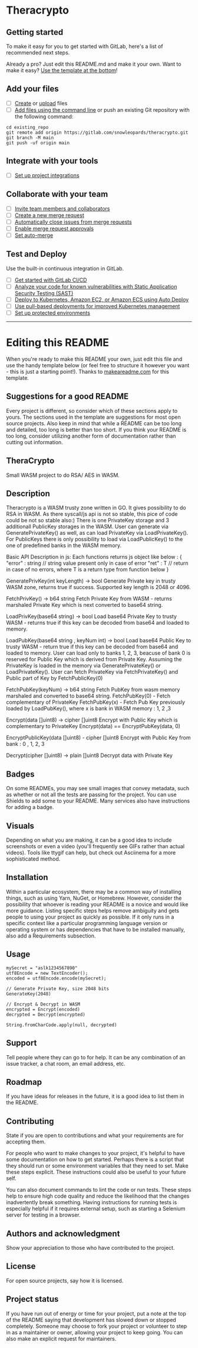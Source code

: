 # Theracrypto



## Getting started

To make it easy for you to get started with GitLab, here's a list of recommended next steps.

Already a pro? Just edit this README.md and make it your own. Want to make it easy? [Use the template at the bottom](#editing-this-readme)!

## Add your files

- [ ] [Create](https://docs.gitlab.com/ee/user/project/repository/web_editor.html#create-a-file) or [upload](https://docs.gitlab.com/ee/user/project/repository/web_editor.html#upload-a-file) files
- [ ] [Add files using the command line](https://docs.gitlab.com/ee/gitlab-basics/add-file.html#add-a-file-using-the-command-line) or push an existing Git repository with the following command:

```
cd existing_repo
git remote add origin https://gitlab.com/snowleopards/theracrypto.git
git branch -M main
git push -uf origin main
```

## Integrate with your tools

- [ ] [Set up project integrations](https://gitlab.com/snowleopards/theracrypto/-/settings/integrations)

## Collaborate with your team

- [ ] [Invite team members and collaborators](https://docs.gitlab.com/ee/user/project/members/)
- [ ] [Create a new merge request](https://docs.gitlab.com/ee/user/project/merge_requests/creating_merge_requests.html)
- [ ] [Automatically close issues from merge requests](https://docs.gitlab.com/ee/user/project/issues/managing_issues.html#closing-issues-automatically)
- [ ] [Enable merge request approvals](https://docs.gitlab.com/ee/user/project/merge_requests/approvals/)
- [ ] [Set auto-merge](https://docs.gitlab.com/ee/user/project/merge_requests/merge_when_pipeline_succeeds.html)

## Test and Deploy

Use the built-in continuous integration in GitLab.

- [ ] [Get started with GitLab CI/CD](https://docs.gitlab.com/ee/ci/quick_start/index.html)
- [ ] [Analyze your code for known vulnerabilities with Static Application Security Testing (SAST)](https://docs.gitlab.com/ee/user/application_security/sast/)
- [ ] [Deploy to Kubernetes, Amazon EC2, or Amazon ECS using Auto Deploy](https://docs.gitlab.com/ee/topics/autodevops/requirements.html)
- [ ] [Use pull-based deployments for improved Kubernetes management](https://docs.gitlab.com/ee/user/clusters/agent/)
- [ ] [Set up protected environments](https://docs.gitlab.com/ee/ci/environments/protected_environments.html)

***

# Editing this README

When you're ready to make this README your own, just edit this file and use the handy template below (or feel free to structure it however you want - this is just a starting point!). Thanks to [makeareadme.com](https://www.makeareadme.com/) for this template.

## Suggestions for a good README

Every project is different, so consider which of these sections apply to yours. The sections used in the template are suggestions for most open source projects. Also keep in mind that while a README can be too long and detailed, too long is better than too short. If you think your README is too long, consider utilizing another form of documentation rather than cutting out information.

## TheraCrypto
Small WASM project to do RSA/ AES in WASM.


## Description
Theracrypto is a WASM trusty zone written in GO. It gives possibility to do RSA in WASM.
As there syscall/js api is not so stable, this pice of code could be not so stable also:)
There is one PrivateKey storage and 3 additionall PublicKey storages in the WASM.
User can generate via GeneratePrivateKey() as well, as can load PrivateKey via LoadPrivateKey().
For PublicKeys there is only possibility to load via LoadPublicKey() to the one of predefined banks in the WASM memory.

Basic API Description in js:
Each functions returns js object like below :
{
    "error" : string // string value present only in case of error
    "ret"   : T // return in case of no errors, where T is a return type from function below
}

GeneratePrivKey(int keyLength) -> bool
Generate Private key in trusty WASM zone, returns true if success. Supported key length
is 2048 or 4096.

FetchPrivKey() -> b64 string
Fetch Private Key from WASM - returns marshaled Private Key which is next converted to base64 string.

LoadPrivKey(base64 string) -> bool
Load base64 Private Key to trusty WASM - returns true if this key can be decoded from base64 and loaded to memory.

LoadPubKey(base64 string , keyNum int) -> bool
Load base64 Public Key to trusty WASM - return true if this key can be decoded from base64 and loaded to memory.
User can load only to banks 1, 2, 3, beacuse of bank 0 is reserved for Public Key which is derived from Private Key.
Assuming the PrivateKey is loaded in the memory via GeneratePrivateKey() or LoadPrivateKey(). User can fetch PrivateKey
via FetchPrivateKey() and Public part of Key by FetchPublicKey(0)

FetchPubKey(keyNum) -> b64 string
Fetch PubKey from wasm memory marshaled and converted to base64 string.
FetchPubKey(0) - Fetch complementary of PrivateKey
FetchPubKey(x) - Fetch Pub Key previously loaded by LoadPubKey(), where x is bank in WASM memory : 1, 2 ,3

Encrypt(data []uint8) -> cipher []uint8
Encrypt with Public Key which is complementary to PrivateKey
Encrypt(data) == EncryptPubKey(data, 0)

EncryptPublicKey(data []uint8) - cipher []uint8
Encrypt with Public Key from bank : 0 , 1, 2, 3

Decrypt(cipher []uint8) -> plain []uint8
Decrypt data with Private Key


## Badges
On some READMEs, you may see small images that convey metadata, such as whether or not all the tests are passing for the project. You can use Shields to add some to your README. Many services also have instructions for adding a badge.

## Visuals
Depending on what you are making, it can be a good idea to include screenshots or even a video (you'll frequently see GIFs rather than actual videos). Tools like ttygif can help, but check out Asciinema for a more sophisticated method.

## Installation
Within a particular ecosystem, there may be a common way of installing things, such as using Yarn, NuGet, or Homebrew. However, consider the possibility that whoever is reading your README is a novice and would like more guidance. Listing specific steps helps remove ambiguity and gets people to using your project as quickly as possible. If it only runs in a specific context like a particular programming language version or operating system or has dependencies that have to be installed manually, also add a Requirements subsection.

## Usage

    mySecret = "aslk1234567890"
    utf8Encode = new TextEncoder();
    encoded = utf8Encode.encode(mySecret);

    // Generate Private Key, size 2048 bits
    GenerateKey(2048)

    // Encrypt & Decrypt in WASM
    encrypted = Encrypt(encoded)
    decrypted = Decrypt(encrypted)

    String.fromCharCode.apply(null, decrypted)


## Support
Tell people where they can go to for help. It can be any combination of an issue tracker, a chat room, an email address, etc.

## Roadmap
If you have ideas for releases in the future, it is a good idea to list them in the README.

## Contributing
State if you are open to contributions and what your requirements are for accepting them.

For people who want to make changes to your project, it's helpful to have some documentation on how to get started. Perhaps there is a script that they should run or some environment variables that they need to set. Make these steps explicit. These instructions could also be useful to your future self.

You can also document commands to lint the code or run tests. These steps help to ensure high code quality and reduce the likelihood that the changes inadvertently break something. Having instructions for running tests is especially helpful if it requires external setup, such as starting a Selenium server for testing in a browser.

## Authors and acknowledgment
Show your appreciation to those who have contributed to the project.

## License
For open source projects, say how it is licensed.

## Project status
If you have run out of energy or time for your project, put a note at the top of the README saying that development has slowed down or stopped completely. Someone may choose to fork your project or volunteer to step in as a maintainer or owner, allowing your project to keep going. You can also make an explicit request for maintainers.
